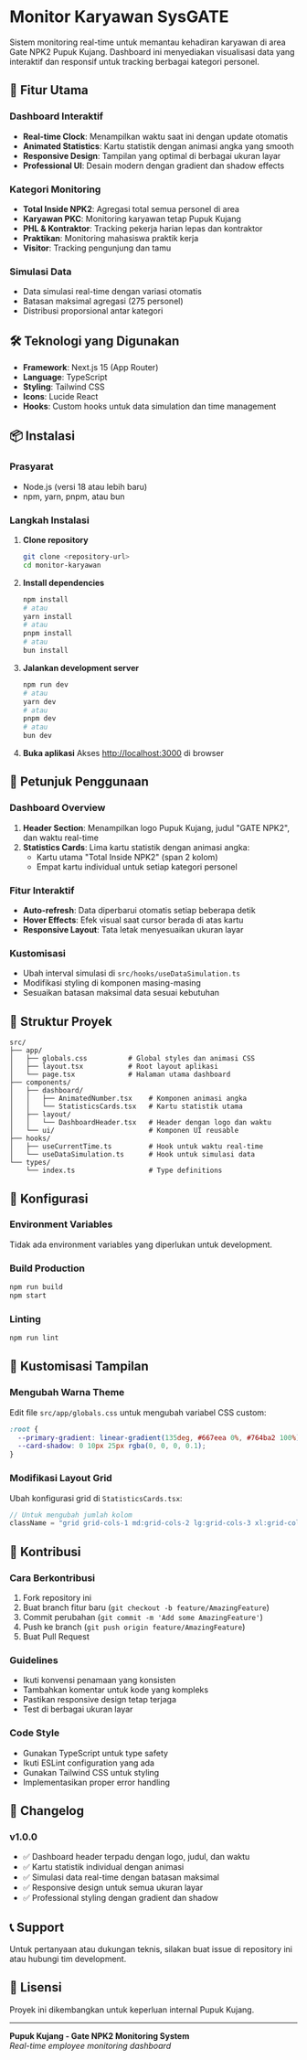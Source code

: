 # Monitor Karyawan SysGATE

Sistem monitoring real-time untuk memantau kehadiran karyawan di area Gate NPK2 Pupuk Kujang. Dashboard ini menyediakan visualisasi data yang interaktif dan responsif untuk tracking berbagai kategori personel.

## 🚀 Fitur Utama

### Dashboard Interaktif

- **Real-time Clock**: Menampilkan waktu saat ini dengan update otomatis
- **Animated Statistics**: Kartu statistik dengan animasi angka yang smooth
- **Responsive Design**: Tampilan yang optimal di berbagai ukuran layar
- **Professional UI**: Desain modern dengan gradient dan shadow effects

### Kategori Monitoring

- **Total Inside NPK2**: Agregasi total semua personel di area
- **Karyawan PKC**: Monitoring karyawan tetap Pupuk Kujang
- **PHL & Kontraktor**: Tracking pekerja harian lepas dan kontraktor
- **Praktikan**: Monitoring mahasiswa praktik kerja
- **Visitor**: Tracking pengunjung dan tamu

### Simulasi Data

- Data simulasi real-time dengan variasi otomatis
- Batasan maksimal agregasi (275 personel)
- Distribusi proporsional antar kategori

## 🛠️ Teknologi yang Digunakan

- **Framework**: Next.js 15 (App Router)
- **Language**: TypeScript
- **Styling**: Tailwind CSS
- **Icons**: Lucide React
- **Hooks**: Custom hooks untuk data simulation dan time management

## 📦 Instalasi

### Prasyarat

- Node.js (versi 18 atau lebih baru)
- npm, yarn, pnpm, atau bun

### Langkah Instalasi

1. **Clone repository**

   ```bash
   git clone <repository-url>
   cd monitor-karyawan
   ```

2. **Install dependencies**

   ```bash
   npm install
   # atau
   yarn install
   # atau
   pnpm install
   # atau
   bun install
   ```

3. **Jalankan development server**

   ```bash
   npm run dev
   # atau
   yarn dev
   # atau
   pnpm dev
   # atau
   bun dev
   ```

4. **Buka aplikasi**
   Akses [http://localhost:3000](http://localhost:3000) di browser

## 🎯 Petunjuk Penggunaan

### Dashboard Overview

1. **Header Section**: Menampilkan logo Pupuk Kujang, judul "GATE NPK2", dan waktu real-time
2. **Statistics Cards**: Lima kartu statistik dengan animasi angka:
   - Kartu utama "Total Inside NPK2" (span 2 kolom)
   - Empat kartu individual untuk setiap kategori personel

### Fitur Interaktif

- **Auto-refresh**: Data diperbarui otomatis setiap beberapa detik
- **Hover Effects**: Efek visual saat cursor berada di atas kartu
- **Responsive Layout**: Tata letak menyesuaikan ukuran layar

### Kustomisasi

- Ubah interval simulasi di `src/hooks/useDataSimulation.ts`
- Modifikasi styling di komponen masing-masing
- Sesuaikan batasan maksimal data sesuai kebutuhan

## 📁 Struktur Proyek

```
src/
├── app/
│   ├── globals.css          # Global styles dan animasi CSS
│   ├── layout.tsx           # Root layout aplikasi
│   └── page.tsx             # Halaman utama dashboard
├── components/
│   ├── dashboard/
│   │   ├── AnimatedNumber.tsx    # Komponen animasi angka
│   │   └── StatisticsCards.tsx   # Kartu statistik utama
│   ├── layout/
│   │   └── DashboardHeader.tsx   # Header dengan logo dan waktu
│   └── ui/                       # Komponen UI reusable
├── hooks/
│   ├── useCurrentTime.ts         # Hook untuk waktu real-time
│   └── useDataSimulation.ts      # Hook untuk simulasi data
└── types/
    └── index.ts                  # Type definitions
```

## 🔧 Konfigurasi

### Environment Variables

Tidak ada environment variables yang diperlukan untuk development.

### Build Production

```bash
npm run build
npm start
```

### Linting

```bash
npm run lint
```

## 🎨 Kustomisasi Tampilan

### Mengubah Warna Theme

Edit file `src/app/globals.css` untuk mengubah variabel CSS custom:

```css
:root {
  --primary-gradient: linear-gradient(135deg, #667eea 0%, #764ba2 100%);
  --card-shadow: 0 10px 25px rgba(0, 0, 0, 0.1);
}
```

### Modifikasi Layout Grid

Ubah konfigurasi grid di `StatisticsCards.tsx`:

```typescript
// Untuk mengubah jumlah kolom
className = "grid grid-cols-1 md:grid-cols-2 lg:grid-cols-3 xl:grid-cols-5";
```

## 🤝 Kontribusi

### Cara Berkontribusi

1. Fork repository ini
2. Buat branch fitur baru (`git checkout -b feature/AmazingFeature`)
3. Commit perubahan (`git commit -m 'Add some AmazingFeature'`)
4. Push ke branch (`git push origin feature/AmazingFeature`)
5. Buat Pull Request

### Guidelines

- Ikuti konvensi penamaan yang konsisten
- Tambahkan komentar untuk kode yang kompleks
- Pastikan responsive design tetap terjaga
- Test di berbagai ukuran layar

### Code Style

- Gunakan TypeScript untuk type safety
- Ikuti ESLint configuration yang ada
- Gunakan Tailwind CSS untuk styling
- Implementasikan proper error handling

## 📝 Changelog

### v1.0.0

- ✅ Dashboard header terpadu dengan logo, judul, dan waktu
- ✅ Kartu statistik individual dengan animasi
- ✅ Simulasi data real-time dengan batasan maksimal
- ✅ Responsive design untuk semua ukuran layar
- ✅ Professional styling dengan gradient dan shadow

## 📞 Support

Untuk pertanyaan atau dukungan teknis, silakan buat issue di repository ini atau hubungi tim development.

## 📄 Lisensi

Proyek ini dikembangkan untuk keperluan internal Pupuk Kujang.

---

**Pupuk Kujang - Gate NPK2 Monitoring System**  
_Real-time employee monitoring dashboard_

